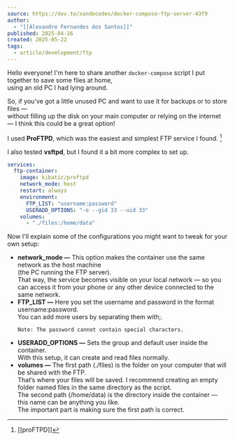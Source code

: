 ```yaml
---
source: https://dev.to/xandecodes/docker-compose-ftp-server-43f9
author:
  - "[[Alexandre Fernandes dos Santos]]"
published: 2025-04-16
created: 2025-05-22
tags:
  - article/development/ftp
---
```


Hello everyone! I'm here to share another `docker-compose` script I put together to save some files at home,  
using an old PC I had lying around.  
  
So, if you've got a little unused PC and want to use it for backups or to store files —  
without filling up the disk on your main computer or relying on the internet — I think this could be a great option!

I used **ProFTPD**, which was the easiest and simplest FTP service I found.  [^1]
  
I also tested **vsftpd**, but I found it a bit more complex to set up.  

```yml
services:
  ftp-container:
    image: kibatic/proftpd
    network_mode: host
    restart: always
    environment:
      FTP_LIST: "username:password"
      USERADD_OPTIONS: "-o --gid 33 --uid 33"
    volumes:
      - "./files:/home/data"
```

Now I'll explain some of the configurations you might want to tweak for your own setup:

- **network\_mode —** This option makes the container use the same network as the host machine  
	(the PC running the FTP server).  
	That way, the service becomes visible on your local network — so you can access it from your phone or any other device connected to the same network.
- **FTP\_LIST —** Here you set the username and password in the format username:password.  
	You can add more users by separating them with;.
	```
	Note: The password cannot contain special characters.
	```
- **USERADD\_OPTIONS —** Sets the group and default user inside the container.  
	With this setup, it can create and read files normally.
- **volumes —** The first path (./files) is the folder on your computer that will be shared with the FTP.  
	That’s where your files will be saved. I recommend creating an empty folder named files in the same directory as the script.  
	The second path (/home/data) is the directory inside the container — this name can be anything you like.  
	The important part is making sure the first path is correct.


[^1]: [[proFTPD]]